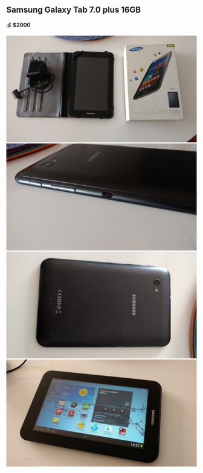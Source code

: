 ## Samsung Galaxy Tab 7.0 plus 16GB

💰 **$2000**

<img src="1.JPG" />
<img src="2.JPG" />
<img src="3.JPG" />
<img src="4.JPG" />
